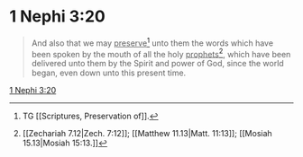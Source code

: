 # 1 Nephi 3:20

> And also that we may <u>preserve</u>[^a] unto them the words which have been spoken by the mouth of all the holy <u>prophets</u>[^b], which have been delivered unto them by the Spirit and power of God, since the world began, even down unto this present time.

[1 Nephi 3:20](https://www.churchofjesuschrist.org/study/scriptures/bofm/1-ne/3?lang=eng&id=p20#p20)


[^a]: TG [[Scriptures, Preservation of]].
[^b]: [[Zechariah 7.12|Zech. 7:12]]; [[Matthew 11.13|Matt. 11:13]]; [[Mosiah 15.13|Mosiah 15:13.]]
